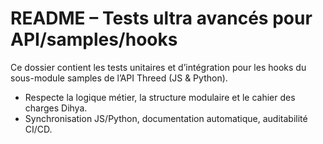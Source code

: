 # README – Tests ultra avancés pour API/samples/hooks

Ce dossier contient les tests unitaires et d’intégration pour les hooks du sous-module samples de l’API Threed (JS & Python).

- Respecte la logique métier, la structure modulaire et le cahier des charges Dihya.
- Synchronisation JS/Python, documentation automatique, auditabilité CI/CD.
